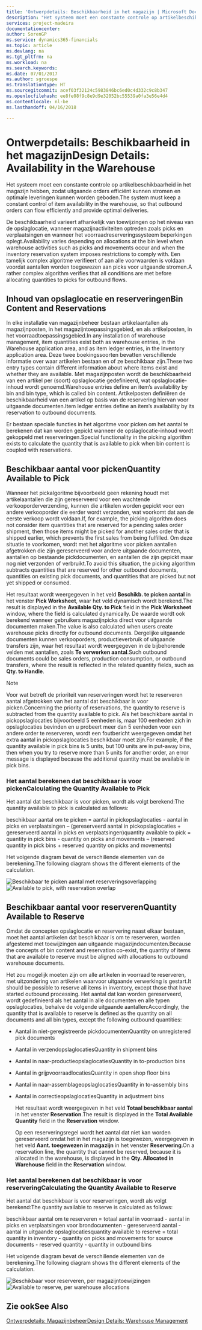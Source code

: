 ```yaml
---
title: 'Ontwerpdetails: Beschikbaarheid in het magazijn | Microsoft Docs'
description: "Het systeem moet een constante controle op artikelbeschikbaarheid in het magazijn hebben, zodat uitgaande orders efficiënt kunnen stromen en optimale leveringen kunnen worden geboden."
services: project-madeira
documentationcenter: 
author: SorenGP
ms.service: dynamics365-financials
ms.topic: article
ms.devlang: na
ms.tgt_pltfrm: na
ms.workload: na
ms.search.keywords: 
ms.date: 07/01/2017
ms.author: sgroespe
ms.translationtype: HT
ms.sourcegitcommit: acef03f32124c5983846bc6ed0c4d332c9c8b347
ms.openlocfilehash: ee8fe08f9c8e9d9e32052bc55539a0fa3e56e4d4
ms.contentlocale: nl-be
ms.lasthandoff: 04/16/2018

---
```

# <a name="design-details-availability-in-the-warehouse"></a><span data-ttu-id="a5e09-103">Ontwerpdetails: Beschikbaarheid in het magazijn</span><span class="sxs-lookup"><span data-stu-id="a5e09-103">Design Details: Availability in the Warehouse</span></span>
<span data-ttu-id="a5e09-104">Het systeem moet een constante controle op artikelbeschikbaarheid in het magazijn hebben, zodat uitgaande orders efficiënt kunnen stromen en optimale leveringen kunnen worden geboden.</span><span class="sxs-lookup"><span data-stu-id="a5e09-104">The system must keep a constant control of item availability in the warehouse, so that outbound orders can flow efficiently and provide optimal deliveries.</span></span>  

 <span data-ttu-id="a5e09-105">De beschikbaarheid varieert afhankelijk van toewijzingen op het niveau van de opslaglocatie, wanneer magazijnactiviteiten optreden zoals picks en verplaatsingen en wanneer het voorraadreserveringssysteem beperkingen oplegt.</span><span class="sxs-lookup"><span data-stu-id="a5e09-105">Availability varies depending on allocations at the bin level when warehouse activities such as picks and movements occur and when the inventory reservation system imposes restrictions to comply with.</span></span> <span data-ttu-id="a5e09-106">Een tamelijk complex algoritme verifieert of aan alle voorwaarden is voldaan voordat aantallen worden toegewezen aan picks voor uitgaande stromen.</span><span class="sxs-lookup"><span data-stu-id="a5e09-106">A rather complex algorithm verifies that all conditions are met before allocating quantities to picks for outbound flows.</span></span>  

## <a name="bin-content-and-reservations"></a><span data-ttu-id="a5e09-107">Inhoud van opslaglocatie en reserveringen</span><span class="sxs-lookup"><span data-stu-id="a5e09-107">Bin Content and Reservations</span></span>  
 <span data-ttu-id="a5e09-108">In elke installatie van magazijnbeheer bestaan artikelaantallen als magazijnposten, in het magazijntoepassingsgebied, en als artikelposten, in het voorraadtoepassingsgebied.</span><span class="sxs-lookup"><span data-stu-id="a5e09-108">In any installation of warehouse management, item quantities exist both as warehouse entries, in the Warehouse application area, and as item ledger entries, in the Inventory application area.</span></span> <span data-ttu-id="a5e09-109">Deze twee boekingssoorten bevatten verschillende informatie over waar artikelen bestaan en of ze beschikbaar zijn.</span><span class="sxs-lookup"><span data-stu-id="a5e09-109">These two entry types contain different information about where items exist and whether they are available.</span></span> <span data-ttu-id="a5e09-110">Met magazijnposten wordt de beschikbaarheid van een artikel per (soort) opslaglocatie gedefinieerd, wat opslaglocatie-inhoud wordt genoemd.</span><span class="sxs-lookup"><span data-stu-id="a5e09-110">Warehouse entries define an item’s availability by bin and bin type, which is called bin content.</span></span> <span data-ttu-id="a5e09-111">Artikelposten definiëren de beschikbaarheid van een artikel op basis van de reservering hiervan voor uitgaande documenten.</span><span class="sxs-lookup"><span data-stu-id="a5e09-111">Item ledger entries define an item’s availability by its reservation to outbound documents.</span></span>  

 <span data-ttu-id="a5e09-112">Er bestaan speciale functies in het algoritme voor picken om het aantal te berekenen dat kan worden gepickt wanneer de opslaglocatie-inhoud wordt gekoppeld met reserveringen.</span><span class="sxs-lookup"><span data-stu-id="a5e09-112">Special functionality in the picking algorithm exists to calculate the quantity that is available to pick when bin content is coupled with reservations.</span></span>  

## <a name="quantity-available-to-pick"></a><span data-ttu-id="a5e09-113">Beschikbaar aantal voor picken</span><span class="sxs-lookup"><span data-stu-id="a5e09-113">Quantity Available to Pick</span></span>  
 <span data-ttu-id="a5e09-114">Wanneer het pickalgoritme bijvoorbeeld geen rekening houdt met artikelaantallen die zijn gereserveerd voor een wachtende verkooporderverzending, kunnen die artikelen worden gepickt voor een andere verkooporder die eerder wordt verzonden, wat voorkomt dat aan de eerste verkoop wordt voldaan.</span><span class="sxs-lookup"><span data-stu-id="a5e09-114">If, for example, the picking algorithm does not consider item quantities that are reserved for a pending sales order shipment, then those items might be picked for another sales order that is shipped earlier, which prevents the first sales from being fulfilled.</span></span> <span data-ttu-id="a5e09-115">Om deze situatie te voorkomen, wordt met het algoritme voor picken aantallen afgetrokken die zijn gereserveerd voor andere uitgaande documenten, aantallen op bestaande pickdocumenten, en aantallen die zijn gepickt maar nog niet verzonden of verbruikt.</span><span class="sxs-lookup"><span data-stu-id="a5e09-115">To avoid this situation, the picking algorithm subtracts quantities that are reserved for other outbound documents, quantities on existing pick documents, and quantities that are picked but not yet shipped or consumed.</span></span>  

 <span data-ttu-id="a5e09-116">Het resultaat wordt weergegeven in het veld **Beschikb. te picken aantal** in het venster **Pick Worksheet**, waar het veld dynamisch wordt berekend.</span><span class="sxs-lookup"><span data-stu-id="a5e09-116">The result is displayed in the **Available Qty. to Pick** field in the **Pick Worksheet** window, where the field is calculated dynamically.</span></span> <span data-ttu-id="a5e09-117">De waarde wordt ook berekend wanneer gebruikers magazijnpicks direct voor uitgaande documenten maken.</span><span class="sxs-lookup"><span data-stu-id="a5e09-117">The value is also calculated when users create warehouse picks directly for outbound documents.</span></span> <span data-ttu-id="a5e09-118">Dergelijke uitgaande documenten kunnen verkooporders, productieverbruik of uitgaande transfers zijn, waar het resultaat wordt weergegeven in de bijbehorende velden met aantallen, zoals **Te verwerken aantal**.</span><span class="sxs-lookup"><span data-stu-id="a5e09-118">Such outbound documents could be sales orders, production consumption, or outbound transfers, where the result is reflected in the related quantity fields, such as **Qty. to Handle**.</span></span>  

> [!NOTE]  
>  <span data-ttu-id="a5e09-119">Voor wat betreft de prioriteit van reserveringen wordt het te reserveren aantal afgetrokken van het aantal dat beschikbaar is voor picken.</span><span class="sxs-lookup"><span data-stu-id="a5e09-119">Concerning the priority of reservations, the quantity to reserve is subtracted from the quantity available to pick.</span></span> <span data-ttu-id="a5e09-120">Als het beschikbare aantal in pickopslaglocaties bijvoorbeeld 5 eenheden is, maar 100 eenheden zich in opslaglocaties bevinden en u probeert meer dan 5 eenheden voor een andere order te reserveren, wordt een foutbericht weergegeven omdat het extra aantal in pickopslaglocaties beschikbaar moet zijn.</span><span class="sxs-lookup"><span data-stu-id="a5e09-120">For example, if the quantity available in pick bins is 5 units, but 100 units are in put-away bins, then when you try to reserve more than 5 units for another order, an error message is displayed because the additional quantity must be available in pick bins.</span></span>  

### <a name="calculating-the-quantity-available-to-pick"></a><span data-ttu-id="a5e09-121">Het aantal berekenen dat beschikbaar is voor picken</span><span class="sxs-lookup"><span data-stu-id="a5e09-121">Calculating the Quantity Available to Pick</span></span>  
 <span data-ttu-id="a5e09-122">Het aantal dat beschikbaar is voor picken, wordt als volgt berekend:</span><span class="sxs-lookup"><span data-stu-id="a5e09-122">The quantity available to pick is calculated as follows:</span></span>  

 <span data-ttu-id="a5e09-123">beschikbaar aantal om te picken = aantal in pickopslaglocaties - aantal in picks en verplaatsingen – (gereserveerd aantal in pickopslaglocaties + gereserveerd aantal in picks en verplaatsingen)</span><span class="sxs-lookup"><span data-stu-id="a5e09-123">quantity available to pick = quantity in pick bins - quantity on picks and movements – (reserved quantity in pick bins + reserved quantity on picks and movements)</span></span>  

 <span data-ttu-id="a5e09-124">Het volgende diagram bevat de verschillende elementen van de berekening.</span><span class="sxs-lookup"><span data-stu-id="a5e09-124">The following diagram shows the different elements of the calculation.</span></span>  

 <span data-ttu-id="a5e09-125">![Beschikbaar te picken aantal met reserveringsoverlapping](media/design_details_warehouse_management_availability_2.png "design_details_warehouse_management_availability_2")</span><span class="sxs-lookup"><span data-stu-id="a5e09-125">![Available to pick, with reservation overlap](media/design_details_warehouse_management_availability_2.png "design_details_warehouse_management_availability_2")</span></span>  

## <a name="quantity-available-to-reserve"></a><span data-ttu-id="a5e09-126">Beschikbaar aantal voor reserveren</span><span class="sxs-lookup"><span data-stu-id="a5e09-126">Quantity Available to Reserve</span></span>  
 <span data-ttu-id="a5e09-127">Omdat de concepten opslaglocatie en reservering naast elkaar bestaan, moet het aantal artikelen dat beschikbaar is om te reserveren, worden afgestemd met toewijzingen aan uitgaande magazijndocumenten.</span><span class="sxs-lookup"><span data-stu-id="a5e09-127">Because the concepts of bin content and reservation co-exist, the quantity of items that are available to reserve must be aligned with allocations to outbound warehouse documents.</span></span>  

 <span data-ttu-id="a5e09-128">Het zou mogelijk moeten zijn om alle artikelen in voorraad te reserveren, met uitzondering van artikelen waarvoor uitgaande verwerking is gestart.</span><span class="sxs-lookup"><span data-stu-id="a5e09-128">It should be possible to reserve all items in inventory, except those that have started outbound processing.</span></span> <span data-ttu-id="a5e09-129">Het aantal dat kan worden gereserveerd, wordt gedefinieerd als het aantal in alle documenten en alle typen opslaglocaties, behalve de volgende uitgaande aantallen:</span><span class="sxs-lookup"><span data-stu-id="a5e09-129">Accordingly, the quantity that is available to reserve is defined as the quantity on all documents and all bin types, except the following outbound quantities:</span></span>  

- <span data-ttu-id="a5e09-130">Aantal in niet-geregistreerde pickdocumenten</span><span class="sxs-lookup"><span data-stu-id="a5e09-130">Quantity on unregistered pick documents</span></span>  
- <span data-ttu-id="a5e09-131">Aantal in verzendopslaglocaties</span><span class="sxs-lookup"><span data-stu-id="a5e09-131">Quantity in shipment bins</span></span>  
- <span data-ttu-id="a5e09-132">Aantal in naar-productieopslaglocaties</span><span class="sxs-lookup"><span data-stu-id="a5e09-132">Quantity in to-production bins</span></span>  
- <span data-ttu-id="a5e09-133">Aantal in grijpvoorraadlocaties</span><span class="sxs-lookup"><span data-stu-id="a5e09-133">Quantity in open shop floor bins</span></span>  
- <span data-ttu-id="a5e09-134">Aantal in naar-assemblageopslaglocaties</span><span class="sxs-lookup"><span data-stu-id="a5e09-134">Quantity in to-assembly bins</span></span>  
- <span data-ttu-id="a5e09-135">Aantal in correctieopslaglocaties</span><span class="sxs-lookup"><span data-stu-id="a5e09-135">Quantity in adjustment bins</span></span>  

  <span data-ttu-id="a5e09-136">Het resultaat wordt weergegeven in het veld **Totaal beschikbaar aantal** in het venster **Reservation**.</span><span class="sxs-lookup"><span data-stu-id="a5e09-136">The result is displayed in the **Total Available Quantity** field in the **Reservation** window.</span></span>  

  <span data-ttu-id="a5e09-137">Op een reserveringsregel wordt het aantal dat niet kan worden gereserveerd omdat het in het magazijn is toegewezen, weergegeven in het veld **Aant. toegewezen in magazijn** in het venster **Reservering**.</span><span class="sxs-lookup"><span data-stu-id="a5e09-137">On a reservation line, the quantity that cannot be reserved, because it is allocated in the warehouse, is displayed in the **Qty. Allocated in Warehouse** field in the **Reservation** window.</span></span>  

### <a name="calculating-the-quantity-available-to-reserve"></a><span data-ttu-id="a5e09-138">Het aantal berekenen dat beschikbaar is voor reservering</span><span class="sxs-lookup"><span data-stu-id="a5e09-138">Calculating the Quantity Available to Reserve</span></span>  
 <span data-ttu-id="a5e09-139">Het aantal dat beschikbaar is voor reserveringen, wordt als volgt berekend:</span><span class="sxs-lookup"><span data-stu-id="a5e09-139">The quantity available to reserve is calculated as follows:</span></span>  

 <span data-ttu-id="a5e09-140">beschikbaar aantal om te reserveren = totaal aantal in voorraad - aantal in picks en verplaatsingen voor brondocumenten - gereserveerd aantal - aantal in uitgaande opslaglocaties</span><span class="sxs-lookup"><span data-stu-id="a5e09-140">quantity available to reserve = total quantity in inventory - quantity on picks and movements for source documents - reserved quantity - quantity in outbound bins</span></span>  

 <span data-ttu-id="a5e09-141">Het volgende diagram bevat de verschillende elementen van de berekening.</span><span class="sxs-lookup"><span data-stu-id="a5e09-141">The following diagram shows the different elements of the calculation.</span></span>  

 <span data-ttu-id="a5e09-142">![Beschikbaar voor reserveren, per magazijntoewijzingen](media/design_details_warehouse_management_availability_3.png "design_details_warehouse_management_availability_3")</span><span class="sxs-lookup"><span data-stu-id="a5e09-142">![Avaliable to reserve, per warehouse allocations](media/design_details_warehouse_management_availability_3.png "design_details_warehouse_management_availability_3")</span></span>  

## <a name="see-also"></a><span data-ttu-id="a5e09-143">Zie ook</span><span class="sxs-lookup"><span data-stu-id="a5e09-143">See Also</span></span>  
 [<span data-ttu-id="a5e09-144">Ontwerpdetails: Magazijnbeheer</span><span class="sxs-lookup"><span data-stu-id="a5e09-144">Design Details: Warehouse Management</span></span>](design-details-warehouse-management.md)

